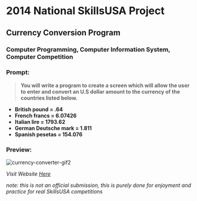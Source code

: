 # 2014 National SkillsUSA Project
## Currency Conversion Program
### Computer Programming, Computer Information System, Computer Competition

### Prompt: 

> **You will write a program to create a screen which will allow the user**
> **to enter and convert an U.S dollar amount to the currency of the**
> **countries listed below.**

 - **British pound = .64**
 - **French francs = 6.07426**
 - **Italian lire = 1793.62**
 - **German Deutsche mark = 1.811**
 - **Spanish pesetas = 154.076**
 
### Preview: 
![currency-converter-gif2](https://github.com/Yurem1/currency-conversion/assets/142750684/13967a66-63ec-4d15-8f1f-d2e1d38a18ba)

*Visit Website [Here](https://currency-conversion-portfolio-754a3d1f2714.herokuapp.com/)*

*note: this is not an official submission, this is purely done for enjoyment and practice for real SkillsUSA competitions*
